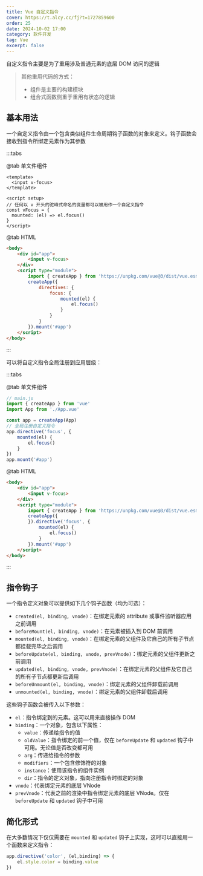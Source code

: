```yaml
---
title: Vue 自定义指令
cover: https://t.alcy.cc/fj?t=1727859600
order: 25
date: 2024-10-02 17:00
category: 软件开发
tag: Vue
excerpt: false
---
```


自定义指令主要是为了重用涉及普通元素的底层 DOM 访问的逻辑

> 其他重用代码的方式：
> + 组件是主要的构建模块
> + 组合式函数侧重于重用有状态的逻辑

## 基本用法

一个自定义指令由一个包含类似组件生命周期钩子函数的对象来定义。钩子函数会接收到指令所绑定元素作为其参数

:::tabs

@tab 单文件组件

```vue
<template>
  <input v-focus>
</template>

<script setup>
// 任何以 v 开头的驼峰式命名的变量都可以被用作一个自定义指令
const vFocus = {
  mounted: (el) => el.focus()
}
</script>
```

@tab HTML

```html
<body>
    <div id="app">
        <input v-focus>
    </div>
    <script type="module">
        import { createApp } from 'https://unpkg.com/vue@3/dist/vue.esm-browser.js'
        createApp({
            directives: {
                focus: {
                    mounted(el) {
                        el.focus()
                    }
                }
            }
        }).mount('#app')
    </script>
</body>
```
:::

可以将自定义指令全局注册到应用层级：

:::tabs

@tab 单文件组件
```javascript
// main.js
import { createApp } from 'vue'
import App from './App.vue'

const app = createApp(App)
// 全局注册自定义指令
app.directive('focus', {
    mounted(el) {
        el.focus()
    }
})
app.mount('#app')
```

@tab HTML
```html
<body>
    <div id="app">
        <input v-focus>
    </div>
    <script type="module">
        import { createApp } from 'https://unpkg.com/vue@3/dist/vue.esm-browser.js'
        createApp({
        }).directive('focus', {
            mounted(el) {
                el.focus()
            }
        }).mount('#app')
    </script>
</body>
```
:::

## 指令钩子

一个指令定义对象可以提供如下几个钩子函数（均为可选）：
+ `created(el, binding, vnode)`：在绑定元素的 attribute 或事件监听器应用之前调用
+ `beforeMount(el, binding, vnode)`：在元素被插入到 DOM 前调用
+ `mounted(el, binding, vnode)`：在绑定元素的父组件及它自己的所有子节点都挂载完毕之后调用
+ `beforeUpdate(el, binding, vnode, prevVnode)`：绑定元素的父组件更新之前调用
+ `updated(el, binding, vnode, prevVnode)`：在绑定元素的父组件及它自己的所有子节点都更新后调用
+ `beforeUnmount(el, binding, vnode)`：绑定元素的父组件卸载前调用
+ `unmounted(el, binding, vnode)`：绑定元素的父组件卸载后调用

这些钩子函数会被传入以下参数：
+ `el`：指令绑定到的元素。这可以用来直接操作 DOM
+ `binding`：一个对象，包含以下属性：
  + `value`：传递给指令的值
  + `oldValue`：指令绑定的前一个值，仅在 `beforeUpdate` 和 `updated` 钩子中可用。无论值是否改变都可用
  + `arg`：传递给指令的参数
  + `modifiers`：一个包含修饰符的对象
  + `instance`：使用该指令的组件实例
  + `dir`：指令的定义对象，指向注册指令时绑定的对象
+ `vnode`：代表绑定元素的底层 VNode
+ `prevVnode`：代表之前的渲染中指令绑定元素的底层 VNode。仅在 `beforeUpdate` 和 `updated` 钩子中可用

## 简化形式

在大多数情况下仅仅需要在 `mounted` 和 `updated` 钩子上实现，这时可以直接用一个函数来定义指令：

```javascript
app.directive('color', (el,binding) => {
    el.style.color = binding.value
})
```
